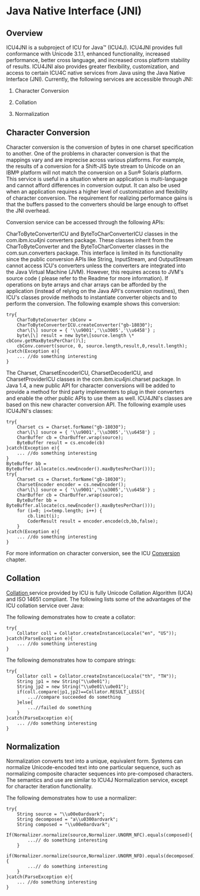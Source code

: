 # Java Native Interface (JNI)

## Overview

ICU4JNI is a subproject of ICU for Java™ (ICU4J). ICU4JNI provides full
conformance with Unicode 3.1.1, enhanced functionality, increased performance,
better cross language, and increased cross platform stability of results.
ICU4JNI also provides greater flexibility, customization, and access to certain
ICU4C native services from Java using the Java Native Interface (JNI).
Currently, the following services are accessible through JNI:

1.  Character Conversion

2.  Collation

3.  Normalization

## Character Conversion

Character conversion is the conversion of bytes in one charset specification to
another. One of the problems in character conversion is that the mappings vary
and are imprecise across various platforms. For example, the results of a
conversion for a Shift-JIS byte stream to Unicode on an IBM® platform will not
match the conversion on a Sun® Solaris platform. This service is useful in a
situation where an application is multi-language and cannot afford differences
in conversion output. It can also be used when an application requires a higher
level of customization and flexibility of character conversion. The requirement
for realizing performance gains is that the buffers passed to the converters
should be large enough to offset the JNI overhead.

Conversion service can be accessed through the following APIs:

CharToByteConverterICU and ByteToCharConverterICU classes in the com.ibm.icu4jni
converters package. These classes inherit from the CharToByteConverter and the
ByteToCharConverter classes in the com.sun.converters package. This interface is
limited in its functionality since the public conversion APIs like String,
InputStream, and OutputStream cannot access ICU's converters unless the
converters are integrated into the Java Virtual Machine (JVM). However, this
requires access to JVM's source code ( please refer to the Readme for more
information). If operations on byte arrays and char arrays can be afforded by
the application (instead of relying on the Java API's conversion routines), then
ICU's classes provide methods to instantiate converter objects and to perform
the conversion. The following example shows this conversion:

    try{
        CharToByteConverter cbConv =
        CharToByteConverterICU.createConverter("gb-18030");
        char\[\] source = { '\\u9001','\\u3005','\\u6458'} ;
        byte\[\] result = new byte\[source.length \* cbConv.getMaxBytesPerChar()\];
        cbConv.convert(source, 0, source.length,result,0,result.length);
    }catch(Exception e){
        ... //do something interesting
    }

The Charset, CharsetEncoderICU, CharsetDecoderICU, and CharsetProviderICU
classes in the com.ibm.icu4jni.charset package. In Java 1.4, a new public API
for character conversions will be added to provide a method for third party
implementers to plug in their converters and enable the other public APIs to use
them as well. ICU4JNI's classes are based on this new character conversion API.
The following example uses ICU4JNI's classes:

    try{
        Charset cs = Charset.forName("gb-18030");
        char\[\] source = { '\\u9001','\\u3005','\\u6458'} ;
        CharBuffer cb = CharBuffer.wrap(source);
        ByteBuffer result = cs.encode(cb)
    }catch(Exception e){
        ... //do something interesting
    }
    ByteBuffer bb = ByteBuffer.allocate(cs.newEncoder().maxBytesPerChar()));
    try{
        Charset cs = Charset.forName("gb-18030");
        CharsetEncoder encoder = cs.newEncoder();
        char\[\] source = { '\\u9001','\\u3005','\\u6458'} ;
        CharBuffer cb = CharBuffer.wrap(source);
        ByteBuffer bb = ByteBuffer.allocate(cs.newEncoder().maxBytesPerChar()));
        for (i=0; i<=temp.length; i++) {
            cb.limit(i);
            CoderResult result = encoder.encode(cb,bb,false);
        }
    }catch(Exception e){
        ... //do something interesting
    }

For more information on character conversion, see the ICU
[Conversion](../conversion/index.md) chapter.

## Collation

[Collation ](../collation/index.md) service provided by ICU is fully Unicode
Collation Algorithm (UCA) and ISO 14651 compliant. The following lists some of
the advantages of the ICU collation service over Java:

The following demonstrates how to create a collator:

    try{
        Collator coll = Collator.createInstance(Locale("en", "US"));
    }catch(ParseException e){
        ... //do something interesting
    }

The following demonstrates how to compare strings:

    try{
        Collator coll = Collator.createInstance(Locale("th", "TH"));
        String jp1 = new String("\\u0e01");
        String jp2 = new String("\\u0e01\\u0e01");
        if(coll.compare(jp1,jp2)==Collator.RESULT_LESS){
            ...//compare succeeded do something
        }else{
            ...//failed do something
        }
    }catch(ParseException e){
        ... //do something interesting
    }

## Normalization

Normalization converts text into a unique, equivalent form. Systems can
normalize Unicode-encoded text into one particular sequence, such as normalizing
composite character sequences into pre-composed characters. The semantics and
use are similar to ICU4J Normalization service, except for character iteration
functionality.

The following demonstrates how to use a normalizer:

    try{
        String source = "\\u00e0ardvark";
        String decomposed = "a\\u0300ardvark";
        String composed = "\\u00e0ardvark";
        If(Normalizer.normalize(source,Normalizer.UNORM_NFC).equals(composed){
            ...// do something interesting
        }
        if(Normalizer.normalize(source,Normalizer.UNORM_NFD).equals(decomposed){
            ...// do something interesting
        }
    }catch(ParseException e){
        ... //do something interesting
    }
